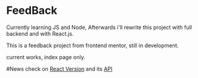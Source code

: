# FeedBack
Currently learning JS and Node,
Afterwards i'll rewrite this project with full backend and with React.js.

This is a feedback project from frontend mentor, still in development.

current works, index page only.

#News
check on [React Version](https://github.com/xpinked/feedback-react) and its [API](https://github.com/xpinked/feedback-api)
